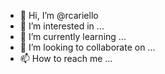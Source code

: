 - 👋 Hi, I’m @rcariello
- 👀 I’m interested in ...
- 🌱 I’m currently learning ...
- 💞️ I’m looking to collaborate on ...
- 📫 How to reach me ...

<!---
rcariello/rcariello is a ✨ special ✨ repository because its `README.md` (this file) appears on your GitHub profile.
You can click the Preview link to take a look at your changes.
--->
